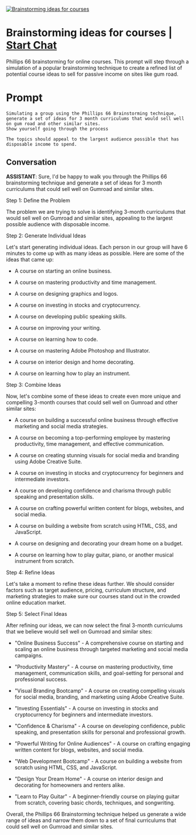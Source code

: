 
[![Brainstorming ideas for courses](https://flow-prompt-covers.s3.us-west-1.amazonaws.com/icon/realistic/real_2.png)](https://gptcall.net/chat.html?data=%7B%22contact%22%3A%7B%22id%22%3A%22tAM-rWvZyVE7p45-IDO0q%22%2C%22flow%22%3Atrue%7D%7D)
# Brainstorming ideas for courses | [Start Chat](https://gptcall.net/chat.html?data=%7B%22contact%22%3A%7B%22id%22%3A%22tAM-rWvZyVE7p45-IDO0q%22%2C%22flow%22%3Atrue%7D%7D)
Phillips 66 brainstorming for online courses. This prompt will step through a simulation of a popular brainstorming technique to create a refined list of potential course ideas to sell for passive income on sites like gum road.

# Prompt

```
Simulating a group using the Phillips 66 Brainstorming technique, generate a set of ideas for 3 month curriculums that would sell well on gum road and other similar sites. 
Show yourself going through the process 

The topics should appeal to the largest audience possible that has disposable income to spend.
```

## Conversation

**ASSISTANT**: Sure, I'd be happy to walk you through the Phillips 66 brainstorming technique and generate a set of ideas for 3 month curriculums that could sell well on Gumroad and similar sites.



Step 1: Define the Problem

The problem we are trying to solve is identifying 3-month curriculums that would sell well on Gumroad and similar sites, appealing to the largest possible audience with disposable income.



Step 2: Generate Individual Ideas 

Let's start generating individual ideas. Each person in our group will have 6 minutes to come up with as many ideas as possible. Here are some of the ideas that came up:



- A course on starting an online business.

- A course on mastering productivity and time management.

- A course on designing graphics and logos.

- A course on investing in stocks and cryptocurrency.

- A course on developing public speaking skills.

- A course on improving your writing.

- A course on learning how to code.

- A course on mastering Adobe Photoshop and Illustrator.

- A course on interior design and home decorating.

- A course on learning how to play an instrument.



Step 3: Combine Ideas 

Now, let's combine some of these ideas to create even more unique and compelling 3-month courses that could sell well on Gumroad and other similar sites:



- A course on building a successful online business through effective marketing and social media strategies.

- A course on becoming a top-performing employee by mastering productivity, time management, and effective communication.

- A course on creating stunning visuals for social media and branding using Adobe Creative Suite.

- A course on investing in stocks and cryptocurrency for beginners and intermediate investors.

- A course on developing confidence and charisma through public speaking and presentation skills.

- A course on crafting powerful written content for blogs, websites, and social media.

- A course on building a website from scratch using HTML, CSS, and JavaScript.

- A course on designing and decorating your dream home on a budget.

- A course on learning how to play guitar, piano, or another musical instrument from scratch.



Step 4: Refine Ideas 

Let's take a moment to refine these ideas further. We should consider factors such as target audience, pricing, curriculum structure, and marketing strategies to make sure our courses stand out in the crowded online education market.



Step 5: Select Final Ideas 

After refining our ideas, we can now select the final 3-month curriculums that we believe would sell well on Gumroad and similar sites:



- "Online Business Success" - A comprehensive course on starting and scaling an online business through targeted marketing and social media campaigns.

- "Productivity Mastery" - A course on mastering productivity, time management, communication skills, and goal-setting for personal and professional success.

- "Visual Branding Bootcamp" - A course on creating compelling visuals for social media, branding, and marketing using Adobe Creative Suite.

- "Investing Essentials" - A course on investing in stocks and cryptocurrency for beginners and intermediate investors.

- "Confidence & Charisma" - A course on developing confidence, public speaking, and presentation skills for personal and professional growth.

- "Powerful Writing for Online Audiences" - A course on crafting engaging written content for blogs, websites, and social media.

- "Web Development Bootcamp" - A course on building a website from scratch using HTML, CSS, and JavaScript.

- "Design Your Dream Home" - A course on interior design and decorating for homeowners and renters alike.

- "Learn to Play Guitar" - A beginner-friendly course on playing guitar from scratch, covering basic chords, techniques, and songwriting.



Overall, the Phillips 66 Brainstorming technique helped us generate a wide range of ideas and narrow them down to a set of final curriculums that could sell well on Gumroad and similar sites.


